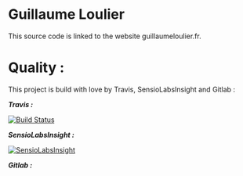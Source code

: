 # Guillaume Loulier 

This source code is linked to the website guillaumeloulier.fr.

# Quality :

This project is build with love by Travis, SensioLabsInsight and Gitlab  : 

**_Travis :_** 

[![Build Status](https://travis-ci.org/Guikingone/guillaumeloulier.fr.svg?branch=master)](https://travis-ci.org/Guikingone/guillaumeloulier.fr)

**_SensioLabsInsight :_** 

[![SensioLabsInsight](https://insight.sensiolabs.com/projects/51974cb6-3bec-4589-8e0e-114efefbb5a9/big.png)](https://insight.sensiolabs.com/projects/51974cb6-3bec-4589-8e0e-114efefbb5a9)

**_Gitlab :_**

